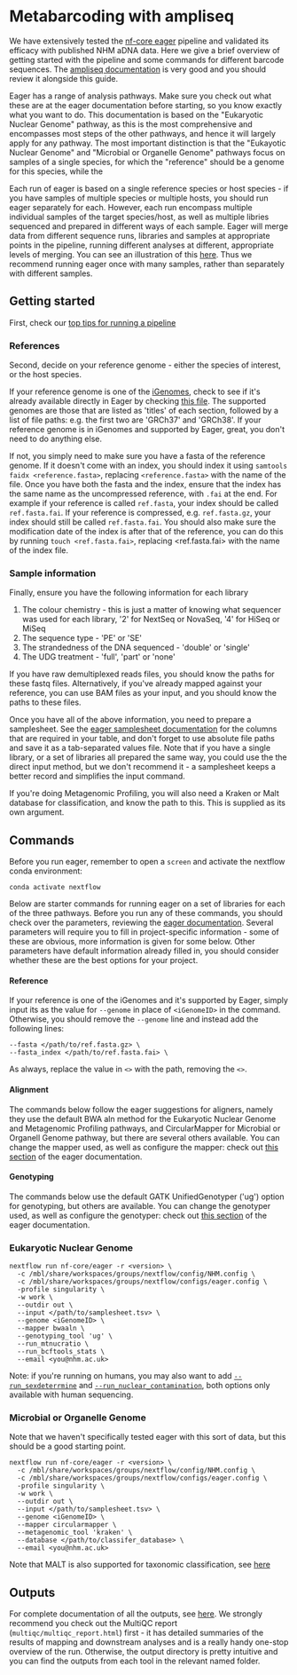 # Metabarcoding with ampliseq

We have extensively tested the [nf-core eager](https://nf-co.re/eager) pipeline and validated its efficacy with published NHM aDNA data. Here we give a brief overview of getting started with the pipeline and some commands for different barcode sequences. The [ampliseq documentation](https://nf-co.re/ampliseq/usage) is very good and you should review it alongside this guide.

Eager has a range of analysis pathways. Make sure you check out what these are at the eager documentation before starting, so you know exactly what you want to do. This documentation is based on the "Eukaryotic Nuclear Genome" pathway, as this is the most comprehensive and encompasses most steps of the other pathways, and hence it will largely apply for any pathway. The most important distinction is that the "Eukayotic Nuclear Genome" and "Microbial or Organelle Genome" pathways focus on samples of a single species, for which the "reference" should be a genome for this species, while the 

Each run of eager is based on a single reference species or host species - if you have samples of multiple species or multiple hosts, you should run eager separately for each. However, each run encompass multiple individual samples of the target species/host, as well as multiple libries sequenced and prepared in different ways of each sample. Eager will merge data from different sequence runs, libraries and samples at appropriate points in the pipeline, running different analyses at different, appropriate levels of merging. You can see an illustration of this [here](https://nf-co.re/eager/usage#tsv-input-method). Thus we recommend running eager once with many samples, rather than separately with different samples.

## Getting started

First, check our [top tips for running a pipeline](README.md#top-tips-for-running-a-pipeline)

### References

Second, decide on your reference genome - either the species of interest, or the host species. 

If your reference genome is one of the [iGenomes](https://emea.support.illumina.com/sequencing/sequencing_software/igenome.html), check to see if it's already available directly in Eager by checking [this file](https://github.com/nf-core/eager/blob/2.4.6/conf/igenomes.config). The supported genomes are those that are listed as 'titles' of each section, followed by a list of file paths: e.g. the first two are 'GRCh37' and 'GRCh38'. If your reference genome is in iGenomes and supported by Eager, great, you don't need to do anything else. 

If not, you simply need to make sure you have a fasta of the reference genome. If it doesn't come with an index, you should index it using `samtools faidx <reference.fasta>`, replacing `<reference.fasta>` with the name of the file. Once you have both the fasta and the index, ensure that the index has the same name as the uncompressed reference, with `.fai` at the end. For example if your reference is called `ref.fasta`, your index should be called `ref.fasta.fai`. If your reference is compressed, e.g. `ref.fasta.gz`, your index should still be called `ref.fasta.fai`. You should also make sure the modification date of the index is after that of the reference, you can do this by running `touch <ref.fasta.fai>`, replacing <ref.fasta.fai> with the name of the index file.

### Sample information

Finally, ensure you have the following information for each library

1. The colour chemistry - this is just a matter of knowing what sequencer was used for each library, '2' for NextSeq or NovaSeq, '4' for HiSeq or MiSeq
2. The sequence type - 'PE' or 'SE'
3. The strandedness of the DNA sequenced - 'double' or 'single'
4. The UDG treatment - 'full', 'part' or 'none'

If you have raw demultiplexed reads files, you should know the paths for these fastq files. Alternatively, if you've already mapped against your reference, you can use BAM files as your input, and you should know the paths to these files. 

Once you have all of the above information, you need to prepare a samplesheet. See the [eager samplesheet documentation](https://nf-co.re/eager/usage#tsv-input-method) for the columns that are required in your table, and don't forget to use absolute file paths and save it as a tab-separated values file. Note that if you have a single library, or a set of libraries all prepared the same way, you could use the the direct input method, but we don't recommend it - a samplesheet keeps a better record and simplifies the input command.

If you're doing Metagenomic Profiling, you will also need a Kraken or Malt database for classification, and know the path to this. This is supplied as its own argument.

## Commands

Before you run eager, remember to open a `screen` and activate the nextflow conda environment:
```
conda activate nextflow
```
Below are starter commands for running eager on a set of libraries for each of the three pathways. Before you run any of these commands, you should check over the parameters, reviewing the [eager documentation](https://nf-co.re/eager/parameters). Several parameters will require you to fill in project-specific information - some of these are obvious, more information is given for some below. Other parameters have default information already filled in, you should consider whether these are the best options for your project. 

#### Reference
If your reference is one of the iGenomes and it's supported by Eager, simply input its as the value for `--genome` in place of `<iGenomeID>` in the command. Otherwise, you should remove the `--genome` line and instead add the following lines:
```
--fasta </path/to/ref.fasta.gz> \
--fasta_index </path/to/ref.fasta.fai> \
```
As always, replace the value in `<>` with the path, removing the `<>`.

#### Alignment

The commands below follow the eager suggestions for aligners, namely they use the default BWA aln method for the Eukaryotic Nuclear Genome and Metagenomic Profiling pathways, and CircularMapper for Microbial or Organell Genome pathway, but there are several others available. You can change the mapper used, as well as configure the mapper: check out [this section](https://nf-co.re/eager/parameters#read-mapping-to-reference-genome) of the eager documentation.

#### Genotyping

The commands below use the default GATK UnifiedGenotyper ('ug') option for genotyping, but others are available. You can change the genotyper used, as well as configure the genotyper: check out [this section](https://nf-co.re/eager/parameters#genotyping) of the eager documentation.

### Eukaryotic Nuclear Genome

```
nextflow run nf-core/eager -r <version> \
  -c /mbl/share/workspaces/groups/nextflow/config/NHM.config \
  -c /mbl/share/workspaces/groups/nextflow/configs/eager.config \
  -profile singularity \
  -w work \
  --outdir out \
  --input </path/to/samplesheet.tsv> \
  --genome <iGenomeID> \
  --mapper bwaaln \
  --genotyping_tool 'ug' \
  --run_mtnucratio \
  --run_bcftools_stats \
  --email <you@nhm.ac.uk>
```

Note: if you're running on humans, you may also want to add [`--run_sexdeterrmine`](https://nf-co.re/eager/parameters#human-sex-determination) and [`--run_nuclear_contamination`](https://nf-co.re/eager/parameters#human-sex-determination), both options only available with human sequencing. 

### Microbial or Organelle Genome
Note that we haven't specifically tested eager with this sort of data, but this should be a good starting point.

```
nextflow run nf-core/eager -r <version> \
  -c /mbl/share/workspaces/groups/nextflow/config/NHM.config \
  -c /mbl/share/workspaces/groups/nextflow/configs/eager.config \
  -profile singularity \
  -w work \
  --outdir out \
  --input </path/to/samplesheet.tsv> \
  --genome <iGenomeID> \
  --mapper circularmapper \
  --metagenomic_tool 'kraken' \
  --database </path/to/classifer_database> \
  --email <you@nhm.ac.uk>
```
Note that MALT is also supported for taxonomic classification, see [here](https://nf-co.re/eager/parameters#metagenomic-screening)


## Outputs

For complete documentation of all the outputs, see [here](https://nf-co.re/eager/output). We strongly recommend you check out the MultiQC report (`multiqc/multiqc_report.html`) first - it has detailed summaries of the results of mapping and downstream analyses and is a really handy one-stop overview of the run. Otherwise, the output directory is pretty intuitive and you can find the outputs from each tool in the relevant named folder.
